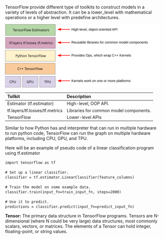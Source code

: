 TensorFlow provide different type of toolkits to construct models in a variety of levels of abstraction. It can be a lower_level  with mathematical operations or a higher level with predefine architectures.

![009_TFHierarchy](../images/009_TFHierarchy.svg)


| Tollkit                           | Description                            |
|:----------------------------------|:---------------------------------------|
| Estimator (tf.estimator)	        | High-level, OOP API.                   |
| tf.layers/tf.losses/tf.metrics	| Libraries for common model components. |
| TensorFlow	                    | Lower-level APIs                       |


Similar to how Python has and interpreter that can run in multiple hardware to run python code, TensorFlow can run the graph on multiple hardware platforms, including CPU, GPU, and TPU.


Here will be an example of pseudo code of a linear classification program using tf.estimator

```
import tensorflow as tf

# Set up a linear classifier.
classifier = tf.estimator.LinearClassifier(feature_columns)

# Train the model on some example data.
classifier.train(input_fn=train_input_fn, steps=2000)

# Use it to predict.
predictions = classifier.predict(input_fn=predict_input_fn)
```

>
**Tensor:** 
The primary data structure in TensorFlow programs. Tensors are N-dimensional (where N could be very large) data structures, most commonly scalars, vectors, or matrices. The elements of a Tensor can hold integer, floating-point, or string values.
